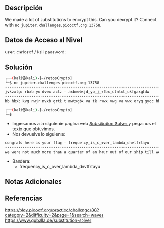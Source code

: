 ## Descripción 
We made a lot of substitutions to encrypt this. Can you decrypt it? Connect with `nc jupiter.challenges.picoctf.org 13758`.

## Datos de Acceso al Nivel
user: carlosof / kali
password:

## Solución
```bash
┌──(kali㉿kali)-[~/retosCrypto]
└─$ nc jupiter.challenges.picoctf.org 13758
-------------------------------------------------------------------------------
jvkzxtgo rbxb yo dvwx actz - axbmwbkjd_yo_j_vfbx_ctnlut_ukfgaxgtdw
-------------------------------------------------------------------------------
hb hbxb kvg nwjr nvxb grtk t mwtxgbx va tk rvwx vwg va vwx oryq gycc hb oth rbx oyki, tku grbk y wkubxogvvu avx grb ayxog gynb hrtg hto nbtkg ld t oryq avwkubxykz yk grb obt.  y nwog tjikvhcbuzb y rtu rtxucd bdbo gv cvvi wq hrbk grb obtnbk gvcu nb orb hto oykiykz; avx axvn grb nvnbkg grtg grbd xtgrbx qwg nb ykgv grb lvtg grtk grtg y nyzrg lb otyu gv zv yk, nd rbtxg hto, to yg hbxb, ubtu hygryk nb, qtxgcd hygr axyzrg, qtxgcd hygr rvxxvx va nyku, tku grb grvwzrgo va hrtg hto dbg lbavxb nb.
                                                                                 
┌──(kali㉿kali)-[~/retosCrypto]
└─$ 
```
- Ingresamos a la siguiente pagina web [Substitution Solver ](https://www.guballa.de/substitution-solver) y pegamos el texto que obtuvimos.
- Nos devuelve lo siguiente:
```bash
congrats here is your flag - frequency_is_c_over_lambda_dnvtfrtayu
-------------------------------------------------------------------------------
we were not much more than a quarter of an hour out of our ship till we saw her sink, and then i understood for the first time what was meant by a ship foundering in the sea.  i must acknowledge i had hardly eyes to look up when the seamen told me she was sinking; for from the moment that they rather put me into the boat than that i might be said to go in, my heart was, as it were, dead within me, partly with fright, partly with horror of mind, and the thoughts of what was yet before me.

```
- Bandera:
	- frequency_is_c_over_lambda_dnvtfrtayu

## Notas Adicionales

## Referencias 
https://play.picoctf.org/practice/challenge/38?category=2&difficulty=2&page=1&search=waves
https://www.guballa.de/substitution-solver
